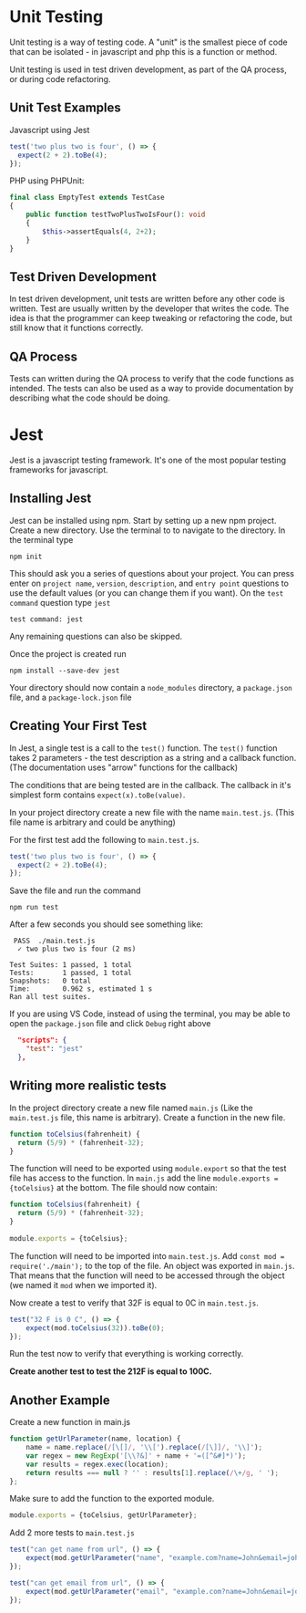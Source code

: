 # Unit Testing
Unit testing is a way of testing code. A "unit" is the smallest piece of code
that can be isolated - in javascript and php this is a function or 
method. 

Unit testing is used in test driven development, as part of the QA process, or during code refactoring.

Unit Test Examples
---
Javascript using Jest 
```javascript
test('two plus two is four', () => {
  expect(2 + 2).toBe(4);
});
```
PHP using PHPUnit:
```php
final class EmptyTest extends TestCase
{
    public function testTwoPlusTwoIsFour(): void
    {
        $this->assertEquals(4, 2+2);
    }
}
```


Test Driven Development
----------------
In test driven development, unit tests are written before any other code is written.
Test are usually written by the developer that writes the code. The idea is that the 
programmer can keep tweaking or refactoring the code, but still know that it functions correctly.

QA Process
---
Tests can written during the QA process to verify that the code functions as intended.
The tests can also be used as a way to provide documentation by describing what the code should
be doing.

Jest
===
Jest is a javascript testing framework. It's one of the most popular testing frameworks for javascript.

Installing Jest
---
Jest can be installed using npm. 
Start by setting up a new npm project. Create a new directory. Use the terminal to 
to navigate to the directory. In the terminal type
```shell
npm init
```

This should ask you a series of questions about your project. 
You can press enter on `project name`, `version`, `description`, and `entry point` questions 
to use the default values (or you can change them if you want). On the `test command` question type `jest`
```shell
test command: jest
``` 
Any remaining questions can also be skipped.

Once the project is created run 
```shell
npm install --save-dev jest
```

Your directory should now contain a `node_modules` directory, a `package.json` file, and a `package-lock.json` file

Creating Your First Test
---
In Jest, a single test is a call to the `test()` function. The `test()` function takes 2 parameters - the test description as a string and a callback function. 
(The documentation uses "arrow" functions for the callback) 

The conditions that are being tested are in the callback. The callback in it's simplest form contains `expect(x).toBe(value)`. 

In your project directory create a new file with the name `main.test.js`. (This file name is arbitrary and could be anything)

For the first test add the following to `main.test.js`. 
```javascript
test('two plus two is four', () => {
  expect(2 + 2).toBe(4);
});
```

Save the file and run the command
```shell
npm run test
```


After a few seconds you should see something like:

```shell
 PASS  ./main.test.js
  ✓ two plus two is four (2 ms)

Test Suites: 1 passed, 1 total
Tests:       1 passed, 1 total
Snapshots:   0 total
Time:        0.962 s, estimated 1 s
Ran all test suites.
```

If you are using VS Code, instead of using the terminal, you may be able to open the `package.json` file and click `Debug` right above

```json
  "scripts": {
    "test": "jest"
  },
```

Writing more realistic tests
---
In the project directory create a new file named `main.js` (Like the `main.test.js` file, this name is arbitrary).
Create a function in the new file. 
```javascript
function toCelsius(fahrenheit) {
  return (5/9) * (fahrenheit-32);
}
```
The function will need to be exported using `module.export` so that the test file has access to the function. 
In `main.js` add the line `module.exports = {toCelsius}` at the bottom. The file should now contain:
```javascript
function toCelsius(fahrenheit) {
  return (5/9) * (fahrenheit-32);
}
 
module.exports = {toCelsius};
```

The function will need to be imported into `main.test.js`. Add `const mod = require('./main');` to the top of the file.
An object was exported in `main.js`. That means that the function will need to be accessed through the object (we named it `mod` when we imported it). 


Now create a test to verify that 32F is equal to 0C in `main.test.js`.
```javascript
test("32 F is 0 C", () => {
    expect(mod.toCelsius(32)).toBe(0);
});   
```
Run the test now to verify that everything is working correctly. 

**Create another test to test the 212F is equal to 100C.**

Another Example
---

Create a new function in main.js
```javascript
function getUrlParameter(name, location) {
    name = name.replace(/[\[]/, '\\[').replace(/[\]]/, '\\]');
    var regex = new RegExp('[\\?&]' + name + '=([^&#]*)');
    var results = regex.exec(location);
    return results === null ? '' : results[1].replace(/\+/g, ' ');
};
```
Make sure to add the function to the exported module. 
```javascript
module.exports = {toCelsius, getUrlParameter};
```

Add 2 more tests to `main.test.js`
```javascript
test("can get name from url", () => {
    expect(mod.getUrlParameter("name", "example.com?name=John&email=john%40example.com")).toBe("John");
});

test("can get email from url", () => {
    expect(mod.getUrlParameter("email", "example.com?name=John&email=john%40example.com")).toBe("john@example.com");
});
```










 
 





  
